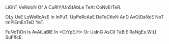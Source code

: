 LiGhT VeRsIoN Of A CuRlY/UnStAbLe TeXt CoNvErTeR.

OLy UsE LoWeRcAsE In InPuT. UpPeRcAsE DeTeCtIoN AnD AvOiDaNcE NoT ImPlEmEnTeD YeT.

FuNcTiOn Is AvAiLaBlE In <CtYpE.H> Or UsInG AsCiI TaBlE RaNgEs WiLl SuFfIcE.
